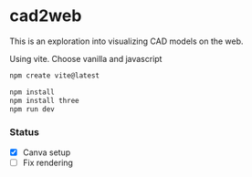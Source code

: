 # cad2web

This is an exploration into visualizing CAD models on the web. 

Using vite. Choose vanilla and javascript

```bash
npm create vite@latest

npm install 
npm install three
npm run dev
```

### Status

- [x]  Canva setup
- [ ]  Fix rendering